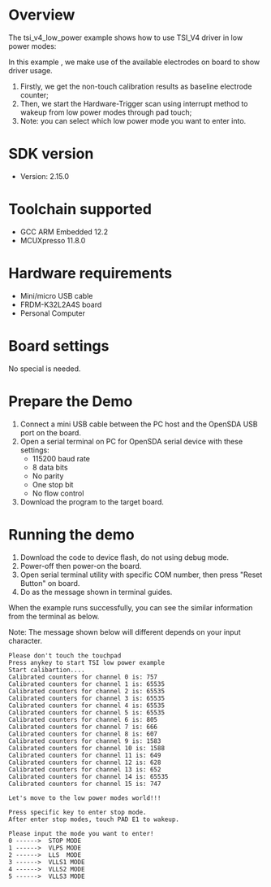Overview
========
The tsi_v4_low_power example shows how to use TSI_V4 driver in low power modes:

In this example , we make use of the available electrodes on board to show driver usage.
1. Firstly, we get the non-touch calibration results as baseline electrode counter;
2. Then, we start the Hardware-Trigger scan using interrupt method to wakeup from low power
   modes through pad touch;
3. Note: you can select which low power mode you want to enter into.


SDK version
===========
- Version: 2.15.0

Toolchain supported
===================
- GCC ARM Embedded  12.2
- MCUXpresso  11.8.0

Hardware requirements
=====================
- Mini/micro USB cable
- FRDM-K32L2A4S board
- Personal Computer

Board settings
==============
No special is needed.

Prepare the Demo
================
1. Connect a mini USB cable between the PC host and the OpenSDA USB port on the board.
2. Open a serial terminal on PC for OpenSDA serial device with these settings:
    - 115200 baud rate
    - 8 data bits
    - No parity
    - One stop bit
    - No flow control
3. Download the program to the target board.

Running the demo
================
1. Download the code to device flash, do not using debug mode.
2. Power-off then power-on the board.
3. Open serial terminal utility with specific COM number, then press "Reset Button" on board.
4. Do as the message shown in terminal guides.

When the example runs successfully, you can see the similar information from the terminal as below.

Note: The message shown below will different depends on your input character.

~~~~~~~~~~~~~~~~~~~~~~~~~~~~~~~~~~~~~~~~~~~~~~~~~~~~~~~~~~~~~~~~~
Please don't touch the touchpad
Press anykey to start TSI low power example
Start calibartion....
Calibrated counters for channel 0 is: 757
Calibrated counters for channel 1 is: 65535
Calibrated counters for channel 2 is: 65535
Calibrated counters for channel 3 is: 65535
Calibrated counters for channel 4 is: 65535
Calibrated counters for channel 5 is: 65535
Calibrated counters for channel 6 is: 805
Calibrated counters for channel 7 is: 666
Calibrated counters for channel 8 is: 607
Calibrated counters for channel 9 is: 1583
Calibrated counters for channel 10 is: 1588
Calibrated counters for channel 11 is: 649
Calibrated counters for channel 12 is: 628
Calibrated counters for channel 13 is: 652
Calibrated counters for channel 14 is: 65535
Calibrated counters for channel 15 is: 747

Let's move to the low power modes world!!!

Press specific key to enter stop mode.
After enter stop modes, touch PAD E1 to wakeup.

Please input the mode you want to enter!
0 ------>  STOP MODE
1 ------>  VLPS MODE
2 ------>  LLS  MODE
3 ------>  VLLS1 MODE
4 ------>  VLLS2 MODE
5 ------>  VLLS3 MODE
~~~~~~~~~~~~~~~~~~~~~~~~~~~~~~~~~~~~~~~~~~~~~~~~~~~~~~~~~~~~~~~~~
